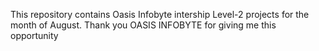 This repository contains Oasis Infobyte intership Level-2 projects for the month of August.
Thank you OASIS INFOBYTE for giving me this opportunity
